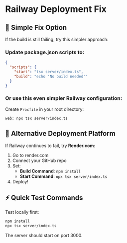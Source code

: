# Railway Deployment Fix

## 🔧 Simple Fix Option

If the build is still failing, try this simpler approach:

### Update package.json scripts to:
```json
{
  "scripts": {
    "start": "tsx server/index.ts",
    "build": "echo 'No build needed'"
  }
}
```

### Or use this even simpler Railway configuration:

Create `Procfile` in your root directory:
```
web: npx tsx server/index.ts
```

## 🚀 Alternative Deployment Platform

If Railway continues to fail, try **Render.com**:

1. Go to render.com
2. Connect your GitHub repo
3. Set:
   - **Build Command**: `npm install`
   - **Start Command**: `npx tsx server/index.ts`
4. Deploy!

## ⚡ Quick Test Commands

Test locally first:
```bash
npm install
npx tsx server/index.ts
```

The server should start on port 3000.
